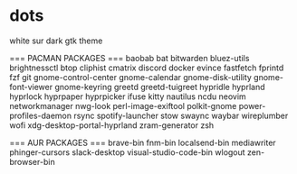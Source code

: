 # dots

white sur dark gtk theme

=== PACMAN PACKAGES === 
baobab bat bitwarden bluez-utils brightnessctl btop cliphist cmatrix discord docker evince fastfetch fprintd fzf git gnome-control-center gnome-calendar gnome-disk-utility gnome-font-viewer gnome-keyring greetd greetd-tuigreet hypridle hyprland hyprlock hyprpaper hyprpicker ifuse kitty nautilus ncdu neovim networkmanager nwg-look perl-image-exiftool polkit-gnome power-profiles-daemon rsync spotify-launcher stow swaync waybar wireplumber wofi xdg-desktop-portal-hyprland zram-generator zsh

=== AUR PACKAGES === 
brave-bin fnm-bin localsend-bin mediawriter phinger-cursors slack-desktop visual-studio-code-bin wlogout zen-browser-bin